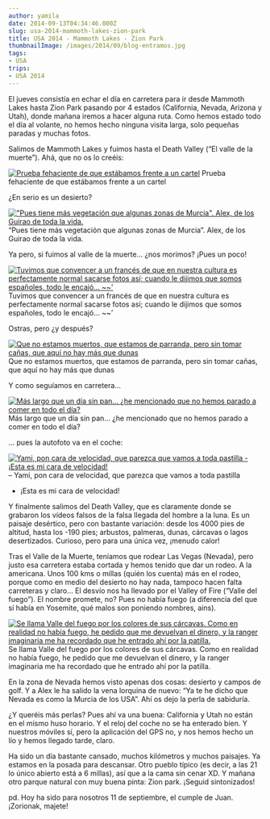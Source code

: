 ```yaml
---
author: yamila
date: 2014-09-13T04:34:46.000Z
slug: usa-2014-mammoth-lakes-zion-park
title: USA 2014 - Mammoth Lakes - Zion Park
thumbnailImage: /images/2014/09/blog-entramos.jpg
tags:
- USA
trips:
- USA 2014
---
```



El jueves consistía en echar el día en carretera para ir desde Mammoth Lakes hasta Zion Park pasando por 4 estados (California, Nevada, Arizona y Utah), donde mañana iremos a hacer alguna ruta. Como hemos estado todo el día al volante, no hemos hecho ninguna visita larga, solo pequeñas paradas y muchas fotos.

Salimos de Mammoth Lakes y fuimos hasta el Death Valley (“El valle de la muerte”). Ahá, que no os lo creéis:

[![Prueba fehaciente de que estábamos frente a un cartel](/images/2014/09/blog-entramos.jpg#small)](/images/2014/09/blog-entramos.jpg#full)
Prueba fehaciente de que estábamos frente a un cartel

¿En serio es un desierto?

[!["Pues tiene más vegetación que algunas zonas de Murcia". Alex, de los Guirao de toda la vida.](/images/2014/09/blog-murcia.jpg#small)](/images/2014/09/blog-murcia.jpg#full)“Pues tiene más vegetación que algunas zonas de Murcia”. Alex, de los Guirao de toda la vida.

Ya pero, si fuimos al valle de la muerte… ¿nos morimos? ¡Pues un poco!

[![Tuvimos que convencer a un francés de que en nuestra cultura es perfectamente normal sacarse fotos así; cuando le dijimos que somos españoles, todo le encajó... ~~'](/images/2014/09/blog-morimos.jpg#small)](/images/2014/09/blog-morimos.jpg#full)
Tuvimos que convencer a un francés de que en nuestra cultura es perfectamente normal sacarse fotos así; cuando le dijimos que somos españoles, todo le encajó… ~~’

Ostras, pero ¿y después?

[![Que no estamos muertos, que estamos de parranda, pero sin tomar cañas, que aquí no hay más que dunas](/images/2014/09/blog-de-parranda.jpg#small)](/images/2014/09/blog-de-parranda.jpg#full)
Que no estamos muertos, que estamos de parranda, pero sin tomar cañas, que aquí no hay más que dunas

Y como seguíamos en carretera…

[![Más largo que un día sin pan... ¿he mencionado que no hemos parado a comer en todo el día?](/images/2014/09/blog-carretera.jpg#small)](/images/2014/09/blog-carretera.jpg#full)
Más largo que un día sin pan… ¿he mencionado que no hemos parado a comer en todo el día?

… pues la autofoto va en el coche:

[![Yami, pon cara de velocidad, que parezca que vamos a toda pastilla  - ¡Esta es mi cara de velocidad!](/images/2014/09/blog-selfie.jpg#small)](/images/2014/09/blog-selfie.jpg#full)– Yami, pon cara de velocidad, que parezca que vamos a toda pastilla
- ¡Esta es mi cara de velocidad!

Y finalmente salimos del Death Valley, que es claramente donde se grabaron los vídeos falsos de la falsa llegada del hombre a la luna. Es un paisaje desértico, pero con bastante variación: desde los 4000 pies de altitud, hasta los -190 pies; arbustos, palmeras, dunas, cárcavas o lagos desertizados. Curioso, pero para una única vez, ¡menudo calor!

Tras el Valle de la Muerte, teníamos que rodear Las Vegas (Nevada), pero justo esa carretera estaba cortada y hemos tenido que dar un rodeo. A la americana. Unos 100 kms o millas (quién los cuenta) más en el rodeo, porque como en medio del desierto no hay nada, tampoco hacen falta carreteras y claro… El desvío nos ha llevado por el Valley of Fire (“Valle del fuego”). El nombre promete, no? Pues no había fuego (a diferencia del que sí había en Yosemite, qué malos son poniendo nombres, ains).

[![Se llama Valle del fuego por los colores de sus cárcavas. Como en realidad no había fuego, he pedido que me devuelvan el dinero, y la ranger imaginaria me ha recordado que he entrado ahí por la patilla.](/images/2014/09/blog-valley-of-fire.jpg#small)](/images/2014/09/blog-valley-of-fire.jpg#full)
Se llama Valle del fuego por los colores de sus cárcavas. Como en realidad no había fuego, he pedido que me devuelvan el dinero, y la ranger imaginaria me ha recordado que he entrado ahí por la patilla.

En la zona de Nevada hemos visto apenas dos cosas: desierto y campos de golf. Y a Alex le ha salido la vena lorquina de nuevo: “Ya te he dicho que Nevada es como la Murcia de los USA”. Ahí os dejo la perla de sabiduría.

¿Y queréis más perlas? Pues ahí va una buena: California y Utah no están en el mismo huso horario. Y el reloj del coche no se ha enterado bien. Y nuestros móviles sí, pero la aplicación del GPS no, y nos hemos hecho un lío y hemos llegado tarde, claro.

Ha sido un día bastante cansado, muchos kilómetros y muchos paisajes. Ya estamos en la posada para descansar. Otro pueblo típico (es decir, a las 21 lo único abierto está a 6 millas), así que a la cama sin cenar XD. Y mañana otro parque natural con muy buena pinta: Zion park. ¡Seguid sintonizados!

pd. Hoy ha sido para nosotros 11 de septiembre, el cumple de Juan. ¡Zorionak, majete!


